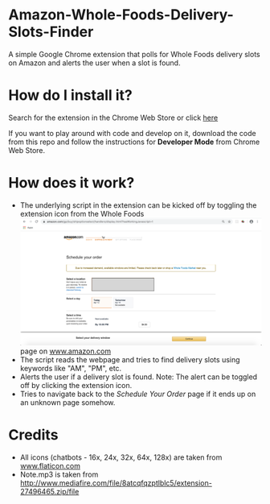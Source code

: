 # Amazon-Whole-Foods-Delivery-Slots-Finder
A simple Google Chrome extension that polls for Whole Foods delivery slots on Amazon and alerts the user when a slot is found.

# How do I install it?
Search for the extension in the Chrome Web Store or click [here](https://chrome.google.com/webstore/detail/amazon-whole-foods-delive/dbppijhmnaanngcbfhejflfbdecfbjfh)

If you want to play around with code and develop on it, download the code from this repo and follow the instructions for **Developer Mode** from Chrome Web Store.

# How does it work?
- The underlying script in the extension can be kicked off by toggling the extension icon from the Whole Foods ![Schedule Your Order](Schedule_Your_Order_Page.png) page on www.amazon.com 
- The script reads the webpage and tries to find delivery slots using keywords like "AM", "PM", etc. 
- Alerts the user if a delivery slot is found. Note: The alert can be toggled off by clicking the extension icon. 
- Tries to navigate back to the *Schedule Your Order* page if it ends up on an unknown page somehow. 

# Credits
- All icons (chatbots - 16x, 24x, 32x, 64x, 128x) are taken from www.flaticon.com 
- Note.mp3 is taken from http://www.mediafire.com/file/8atcqfqzptlblc5/extension-27496465.zip/file
